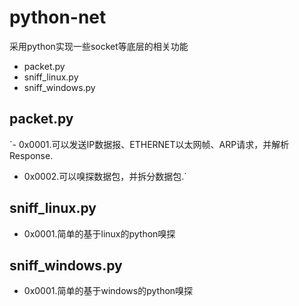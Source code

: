 # python-net
采用python实现一些socket等底层的相关功能
* packet.py
* sniff_linux.py
* sniff_windows.py

## packet.py
`- 0x0001.可以发送IP数据报、ETHERNET以太网帧、ARP请求，并解析Response.
- 0x0002.可以嗅探数据包，并拆分数据包.`

## sniff_linux.py
- 0x0001.简单的基于linux的python嗅探

## sniff_windows.py
- 0x0001.简单的基于windows的python嗅探
